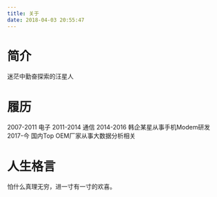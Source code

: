 ```yaml
---
title: 关于
date: 2018-04-03 20:55:47
---
```


# 简介
迷茫中勤奋探索的汪星人

# 履历
2007-2011 电子
2011-2014 通信
2014-2016 韩企某星从事手机Modem研发
2017-今   国内Top OEM厂家从事大数据分析相关

# 人生格言
怕什么真理无穷，进一寸有一寸的欢喜。

